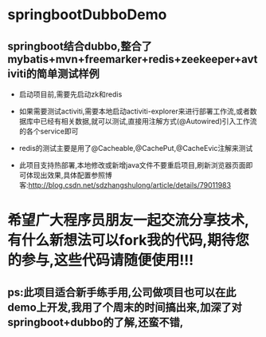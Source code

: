 # springbootDubboDemo

## springboot结合dubbo,整合了mybatis+mvn+freemarker+redis+zeekeeper+avtiviti的简单测试样例

* 启动项目前,需要先启动zk和redis

* 如果需要测试activiti,需要本地启动activiti-explorer来进行部署工作流,或者数据库中已经有相关数据,就可以测试,直接用注解方式(@Autowired)引入工作流的各个service即可

* redis的测试主要是用了@Cacheable,@CachePut,@CacheEvic注解来测试

* 此项目支持热部署,本地修改或新增java文件不要重启项目,刷新浏览器页面即可体现出效果,具体配置参照博客:http://blog.csdn.net/sdzhangshulong/article/details/79011983

# 希望广大程序员朋友一起交流分享技术,有什么新想法可以fork我的代码,期待您的参与,这些代码请随便使用!!!
## ps:此项目适合新手练手用,公司做项目也可以在此demo上开发,我用了个周末的时间搞出来,加深了对springboot+dubbo的了解,还蛮不错,
